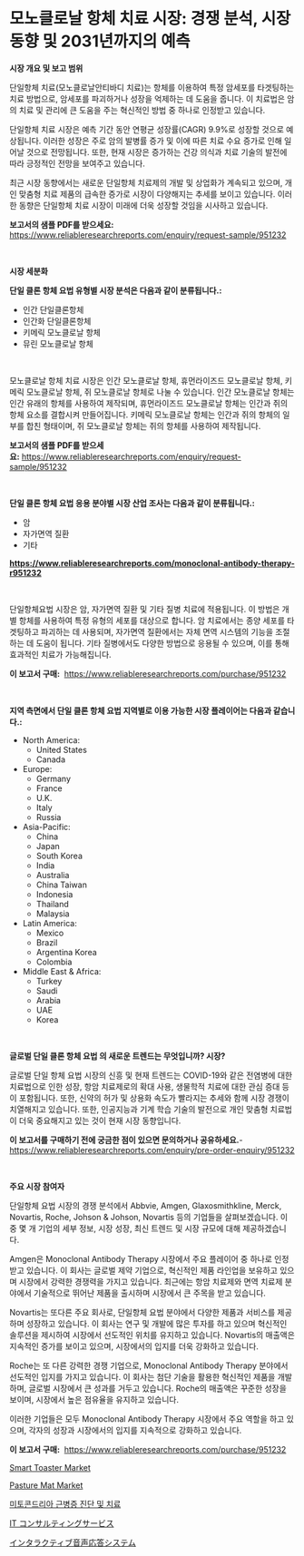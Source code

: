 <p><h1>모노클로날 항체 치료 시장: 경쟁 분석, 시장 동향 및 2031년까지의 예측</h1></p><p><strong>시장 개요 및 보고 범위</strong></p>
<p><p>단일항체 치료(모노클로날안티바디 치료)는 항체를 이용하여 특정 암세포를 타겟팅하는 치료 방법으로, 암세포를 파괴하거나 성장을 억제하는 데 도움을 줍니다. 이 치료법은 암의 치료 및 관리에 큰 도움을 주는 혁신적인 방법 중 하나로 인정받고 있습니다.</p><p>단일항체 치료 시장은 예측 기간 동안 연평균 성장률(CAGR) 9.9%로 성장할 것으로 예상됩니다. 이러한 성장은 주로 암의 발병률 증가 및 이에 따른 치료 수요 증가로 인해 일어날 것으로 전망됩니다. 또한, 현재 시장은 증가하는 건강 의식과 치료 기술의 발전에 따라 긍정적인 전망을 보여주고 있습니다.</p><p>최근 시장 동향에서는 새로운 단일항체 치료제의 개발 및 상업화가 계속되고 있으며, 개인 맞춤형 치료 제품의 급속한 증가로 시장이 다양해지는 추세를 보이고 있습니다. 이러한 동향은 단일항체 치료 시장이 미래에 더욱 성장할 것임을 시사하고 있습니다.</p></p>
<p><strong>보고서의 샘플 PDF를 받으세요:</strong> <a href="https://www.reliableresearchreports.com/enquiry/request-sample/951232">https://www.reliableresearchreports.com/enquiry/request-sample/951232</a></p>
<p>&nbsp;</p>
<p><strong>시장 세분화</strong></p>
<p><strong>단일 클론 항체 요법 유형별 시장 분석은 다음과 같이 분류됩니다.:</strong></p>
<p><ul><li>인간 단일클론항체</li><li>인간화 단일클론항체</li><li>키메릭 모노클로날 항체</li><li>뮤린 모노클로날 항체</li></ul></p>
<p>&nbsp;</p>
<p><p>모노클로날 항체 치료 시장은 인간 모노클로날 항체, 휴먼라이즈드 모노클로날 항체, 키메릭 모노클로날 항체, 쥐 모노클로날 항체로 나눌 수 있습니다. 인간 모노클로날 항체는 인간 유래의 항체를 사용하여 제작되며, 휴먼라이즈드 모노클로날 항체는 인간과 쥐의 항체 요소를 결합시켜 만들어집니다. 키메릭 모노클로날 항체는 인간과 쥐의 항체의 일부를 합친 형태이며, 쥐 모노클로날 항체는 쥐의 항체를 사용하여 제작됩니다.</p></p>
<p><strong>보고서의 샘플 PDF를 받으세요:</strong>&nbsp;<a href="https://www.reliableresearchreports.com/enquiry/request-sample/951232">https://www.reliableresearchreports.com/enquiry/request-sample/951232</a></p>
<p>&nbsp;</p>
<p><strong> 단일 클론 항체 요법 응용 분야별 시장 산업 조사는 다음과 같이 분류됩니다.:</strong></p>
<p><ul><li>암</li><li>자가면역 질환</li><li>기타</li></ul></p>
<p><strong><a href="https://www.reliableresearchreports.com/monoclonal-antibody-therapy-r951232">https://www.reliableresearchreports.com/monoclonal-antibody-therapy-r951232</a></strong></p>
<p>&nbsp;</p>
<p><p>단일항체요법 시장은 암, 자가면역 질환 및 기타 질병 치료에 적용됩니다. 이 방법은 개별 항체를 사용하여 특정 유형의 세포를 대상으로 합니다. 암 치료에서는 종양 세포를 타겟팅하고 파괴하는 데 사용되며, 자가면역 질환에서는 자체 면역 시스템의 기능을 조절하는 데 도움이 됩니다. 기타 질병에서도 다양한 방법으로 응용될 수 있으며, 이를 통해 효과적인 치료가 가능해집니다.</p></p>
<p><strong>이 보고서 구매:</strong>&nbsp; <a href="https://www.reliableresearchreports.com/purchase/951232">https://www.reliableresearchreports.com/purchase/951232</a></p>
<p>&nbsp;</p>
<p><strong>지역 측면에서 단일 클론 항체 요법 지역별로 이용 가능한 시장 플레이어는 다음과 같습니다.:</strong></p>
<p><ul>
    <li>
        North America:
        <ul>
            <li>United States</li>
            <li>Canada</li>
        </ul>
    </li>
    <li>
        Europe:
        <ul>
            <li>Germany</li>
            <li>France</li>
            <li>U.K.</li>
            <li>Italy</li>
            <li>Russia</li>
        </ul>
    </li>
    <li>
        Asia-Pacific:
        <ul>
            <li>China</li>
            <li>Japan</li>
            <li>South Korea</li>
            <li>India</li>
            <li>Australia</li>
            <li>China Taiwan</li>
            <li>Indonesia</li>
            <li>Thailand</li>
            <li>Malaysia</li>
        </ul>
    </li>
    <li>
        Latin America:
        <ul>
            <li>Mexico</li>
            <li>Brazil</li>
            <li>Argentina Korea</li>
            <li>Colombia</li>
        </ul>
    </li>
    <li>
        Middle East & Africa:
        <ul>
            <li>Turkey</li>
            <li>Saudi</li>
            <li>Arabia</li>
            <li>UAE</li>
            <li>Korea</li>
        </ul>
    </li>
    </ul></p>
<p>&nbsp;</p>
<p><strong>글로벌 단일 클론 항체 요법 의 새로운 트렌드는 무엇입니까? 시장?</strong></p>
<p><p>글로벌 단일 항체 요법 시장의 신흥 및 현재 트렌드는 COVID-19와 같은 전염병에 대한 치료법으로 인한 성장, 항암 치료제로의 확대 사용, 생물학적 치료에 대한 관심 증대 등이 포함됩니다. 또한, 신약의 허가 및 상용화 속도가 빨라지는 추세와 함께 시장 경쟁이 치열해지고 있습니다. 또한, 인공지능과 기계 학습 기술의 발전으로 개인 맞춤형 치료법이 더욱 중요해지고 있는 것이 현재 시장 동향입니다.</p></p>
<p><strong>이 보고서를 구매하기 전에 궁금한 점이 있으면 문의하거나 공유하세요.</strong>- <a href="https://www.reliableresearchreports.com/enquiry/pre-order-enquiry/951232">https://www.reliableresearchreports.com/enquiry/pre-order-enquiry/951232</a></p>
<p>&nbsp;</p>
<p><strong>주요 시장 참여자</strong></p>
<p><p>단일항체 요법 시장의 경쟁 분석에서 Abbvie, Amgen, Glaxosmithkline, Merck, Novartis, Roche, Johson & Johson, Novartis 등의 기업들을 살펴보겠습니다. 이 중 몇 개 기업의 세부 정보, 시장 성장, 최신 트렌드 및 시장 규모에 대해 제공하겠습니다.</p><p>Amgen은 Monoclonal Antibody Therapy 시장에서 주요 플레이어 중 하나로 인정받고 있습니다. 이 회사는 글로벌 제약 기업으로, 혁신적인 제품 라인업을 보유하고 있으며 시장에서 강력한 경쟁력을 가지고 있습니다. 최근에는 항암 치료제와 면역 치료제 분야에서 기술적으로 뛰어난 제품을 출시하며 시장에서 큰 주목을 받고 있습니다.</p><p>Novartis는 또다른 주요 회사로, 단일항체 요법 분야에서 다양한 제품과 서비스를 제공하며 성장하고 있습니다. 이 회사는 연구 및 개발에 많은 투자를 하고 있으며 혁신적인 솔루션을 제시하여 시장에서 선도적인 위치를 유지하고 있습니다. Novartis의 매출액은 지속적인 증가를 보이고 있으며, 시장에서의 입지를 더욱 강화하고 있습니다.</p><p>Roche는 또 다른 강력한 경쟁 기업으로, Monoclonal Antibody Therapy 분야에서 선도적인 입지를 가지고 있습니다. 이 회사는 첨단 기술을 활용한 혁신적인 제품을 개발하며, 글로벌 시장에서 큰 성과를 거두고 있습니다. Roche의 매출액은 꾸준한 성장을 보이며, 시장에서 높은 점유율을 유지하고 있습니다.</p><p>이러한 기업들은 모두 Monoclonal Antibody Therapy 시장에서 주요 역할을 하고 있으며, 각자의 성장과 시장에서의 입지를 지속적으로 강화하고 있습니다.</p></p>
<p><strong>이 보고서 구매:</strong>&nbsp;&nbsp;<a href="https://www.reliableresearchreports.com/purchase/951232">https://www.reliableresearchreports.com/purchase/951232</a></p>
<p><p><a href="https://www.linkedin.com/pulse/smart-toaster-market-research-report-its-history-forecast-nbbkf?trackingId=yfvqw0Ly2NPo9ciIWFqgXA%3D%3D">Smart Toaster Market</a></p><p><a href="https://www.linkedin.com/pulse/pasture-mat-market-furnishes-information-share-trends-growth-o6xef?trackingId=DrlYFctMEjBqGOGm6yAw4A%3D%3D">Pasture Mat Market</a></p><p><a href="https://github.com/Howaoole34545/Market-Research-Report-List-1/blob/main/967669551307.md">미토콘드리아 근병증 진단 및 치료</a></p><p><a href="https://medium.com/@hugofirst21/it%E3%82%B3%E3%83%B3%E3%82%B5%E3%83%AB%E3%83%86%E3%82%A3%E3%83%B3%E3%82%B0%E3%82%B5%E3%83%BC%E3%83%93%E3%82%B9%E5%B8%82%E5%A0%B4-%E5%B8%82%E5%A0%B4%E3%82%B7%E3%82%A7%E3%82%A2-%E5%B8%82%E5%A0%B4%E3%83%88%E3%83%AC%E3%83%B3%E3%83%89-%E5%B0%86%E6%9D%A5%E3%81%AE%E6%88%90%E9%95%B7%E3%82%92%E6%8E%A2%E3%82%8B-537838db5186">IT コンサルティングサービス</a></p><p><a href="https://medium.com/@kelscdowell78456/%E5%AF%BE%E8%A9%B1%E5%9E%8B%E9%9F%B3%E5%A3%B0%E5%BF%9C%E7%AD%94%E3%82%B7%E3%82%B9%E3%83%86%E3%83%A0%E5%B8%82%E5%A0%B4%E5%88%86%E6%9E%90-%E3%81%9D%E3%81%AEcagr-%E5%B8%82%E5%A0%B4%E3%82%BB%E3%82%B0%E3%83%A1%E3%83%B3%E3%83%86%E3%83%BC%E3%82%B7%E3%83%A7%E3%83%B3-%E3%81%8A%E3%82%88%E3%81%B3%E3%82%B0%E3%83%AD%E3%83%BC%E3%83%90%E3%83%AB%E6%A5%AD%E7%95%8C%E6%A6%82%E8%A6%81-a4bf4d240e89">インタラクティブ音声応答システム</a></p></p>